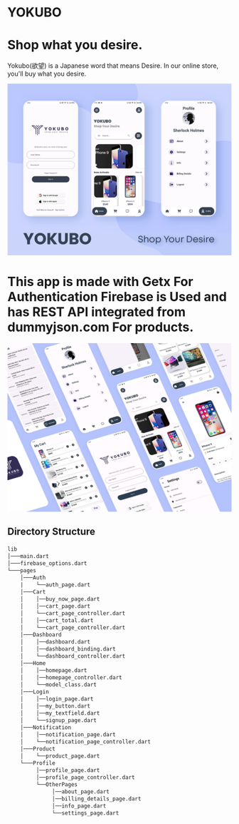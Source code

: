 # YOKUBO

# Shop what you desire.
Yokubo(欲望) is a Japanese word that means Desire. In our online store, you'll buy what you desire.

![images](https://github.com/SimoHimo/Yokubo/blob/master/assets/mockup1.png)
# This app is made with Getx For Authentication Firebase is Used and has REST API integrated from dummyjson.com For products.

![images](https://github.com/SimoHimo/Yokubo/blob/master/assets/mockup1.jpg)


## Directory Structure
```
lib
│───main.dart    
│───firebase_options.dart    
└───pages
    │───Auth
    |    └──auth_page.dart
    │───Cart
    │    │──buy_now_page.dart
    │    │──cart_page.dart
    │    └──cart_page_controller.dart
    │    │──cart_total.dart
    │    └──cart_page_controller.dart
    │───Dashboard
    │    │──dashboard.dart
    │    │──dashboard_binding.dart
    │    └──dashboard_controller.dart
    │───Home
    │    │──homepage.dart
    │    │──homepage_controller.dart
    │    └──model_class.dart
    │───Login
    │    │──login_page.dart
    │    │──my_button.dart
    │    │──my_textfield.dart
    │    └──signup_page.dart
    │───Notification
    │    │──notification_page.dart
    │    └──notification_page_controller.dart
    │───Product
    │    └──product_page.dart
    └───Profile
         │──profile_page.dart
         │──profile_page_controller.dart
         └──OtherPages
              │──about_page.dart
              │──billing_details_page.dart
              │──info_page.dart
              └──settings_page.dart


```
